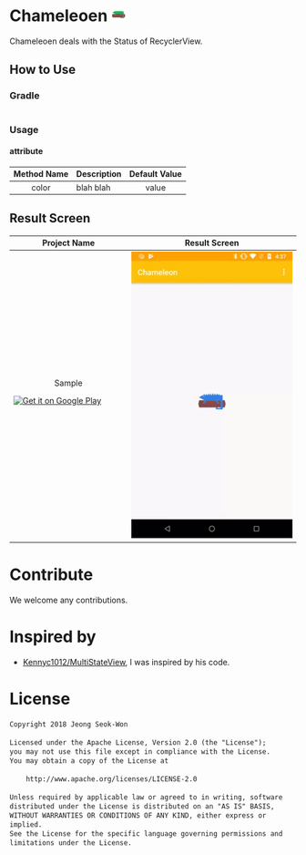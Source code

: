 
# Chameleoen <img src="/pic/logo.png" width = 5%>


Chameleoen deals with the Status of RecyclerView.

## How to Use

### Gradle
```groovy
```
### Usage

#### attribute

|        Method Name       | Description                                | Default Value |
|:------------------------:|--------------------------------------------|:-------------:|
|  color                   | blah blah                                  |    value      |


## Result Screen

| Project Name | Result Screen   |
|:---------:|---|
| Sample  <p style="float:left;"> <a href="https://play.google.com/store/apps/details?id=xyz.sangcomz.stickytimeline"> <img HEIGHT="40" WIDTH="135" alt="Get it on Google Play" src="https://play.google.com/intl/en_us/badges/images/apps/en-play-badge.png" /></a></p> |  <img src="/pic/sample.gif"> |

# Contribute
We welcome any contributions.

# Inspired by
 * [Kennyc1012/MultiStateView](https://github.com/Kennyc1012/MultiStateView), I was inspired by his code.

# License

    Copyright 2018 Jeong Seok-Won

    Licensed under the Apache License, Version 2.0 (the "License");
    you may not use this file except in compliance with the License.
    You may obtain a copy of the License at

        http://www.apache.org/licenses/LICENSE-2.0

    Unless required by applicable law or agreed to in writing, software
    distributed under the License is distributed on an "AS IS" BASIS,
    WITHOUT WARRANTIES OR CONDITIONS OF ANY KIND, either express or implied.
    See the License for the specific language governing permissions and
    limitations under the License.
